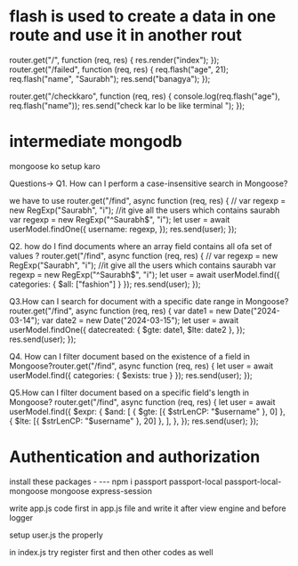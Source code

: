 # flash is used to create a data in one route and use it in another rout

router.get("/", function (req, res) {
res.render("index");
});
router.get("/failed", function (req, res) {
req.flash("age", 21);
req.flash("name", "Saurabh");
res.send("banagya");
});

router.get("/checkkaro", function (req, res) {
console.log(req.flash("age"), req.flash("name"));
res.send("check kar lo be like terminal ");
});

# intermediate mongodb

mongoose ko setup karo

Questions->
Q1. How can I perform a case-insensitive search in Mongoose?

we have to use
router.get("/find", async function (req, res) {
// var regexp = new RegExp("Saurabh", "i"); //it give all the users which contains saurabh
var regexp = new RegExp("^Saurabh$", "i");
let user = await userModel.findOne({
username: regexp,
});
res.send(user);
});

Q2. how do I find documents where an array field contains all ofa set of values ?
router.get("/find", async function (req, res) {
// var regexp = new RegExp("Saurabh", "i"); //it give all the users which contains saurabh
var regexp = new RegExp("^Saurabh$", "i");
let user = await userModel.find({ categories: { $all: ["fashion"] } });
res.send(user);
});

Q3.How can I search for document with a specific date range in Mongoose?
router.get("/find", async function (req, res) {
var date1 = new Date("2024-03-14");
var date2 = new Date("2024-03-15");
let user = await userModel.findOne({
datecreated: { $gte: date1, $lte: date2 },
});
res.send(user);
});

Q4. How can I filter document based on the existence of a field in Mongoose?router.get("/find", async function (req, res) {
let user = await userModel.find({ categories: { $exists: true } });
res.send(user);
});

Q5.How can I filter document based on a specific field's length in Mongoose?
router.get("/find", async function (req, res) {
let user = await userModel.find({
$expr: {
      $and: [
        { $gte: [{ $strLenCP: "$username" }, 0] },
{ $lte: [{ $strLenCP: "$username" }, 20] },
],
},
});
res.send(user);
});

# Authentication and authorization

install these packages -
--- npm i passport passport-local passport-local-mongoose mongoose express-session

write app.js code first in app.js file and write it after view engine and before logger

setup user.js the properly

in index.js try register first and then other codes as well
